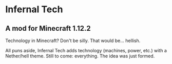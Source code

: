 # Infernal Tech
## A mod for Minecraft 1.12.2

Technology in Minecraft? Don't be silly. That would be... hellish.

All puns aside, Infernal Tech adds technology (machines, power, etc.) with a Nether/hell theme. Still to come: everything. The idea was just formed.